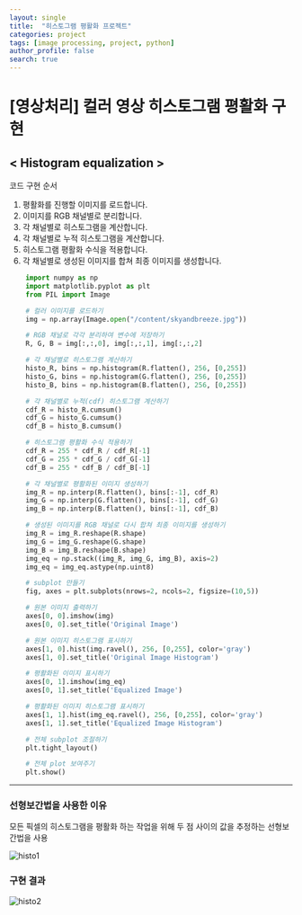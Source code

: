 ```yaml
---
layout: single
title:  "히스토그램 평활화 프로젝트"
categories: project
tags: [image processing, project, python]
author_profile: false
search: true
---
```


# [영상처리] 컬러 영상 히스토그램 평활화 구현

## < Histogram equalization >

코드 구현 순서
1. 평활화를 진행할 이미지를 로드합니다.
2. 이미지를 RGB 채널별로 분리합니다.
3. 각 채널별로 히스토그램을 계산합니다.
4. 각 채널별로 누적 히스토그램을 계산합니다.
5. 히스토그램 평활화 수식을 적용합니다.
6. 각 채널별로 생성된 이미지를 합쳐 최종 이미지를 생성합니다.


```python
    import numpy as np
    import matplotlib.pyplot as plt
    from PIL import Image

    # 컬러 이미지를 로드하기
    img = np.array(Image.open("/content/skyandbreeze.jpg"))

    # RGB 채널로 각각 분리하여 변수에 저장하기
    R, G, B = img[:,:,0], img[:,:,1], img[:,:,2]

    # 각 채널별로 히스토그램 계산하기
    histo_R, bins = np.histogram(R.flatten(), 256, [0,255])
    histo_G, bins = np.histogram(G.flatten(), 256, [0,255])
    histo_B, bins = np.histogram(B.flatten(), 256, [0,255])

    # 각 채널별로 누적(cdf) 히스토그램 계산하기
    cdf_R = histo_R.cumsum()
    cdf_G = histo_G.cumsum()
    cdf_B = histo_B.cumsum()

    # 히스토그램 평활화 수식 적용하기
    cdf_R = 255 * cdf_R / cdf_R[-1]
    cdf_G = 255 * cdf_G / cdf_G[-1]
    cdf_B = 255 * cdf_B / cdf_B[-1]

    # 각 채널별로 평활화된 이미지 생성하기
    img_R = np.interp(R.flatten(), bins[:-1], cdf_R)
    img_G = np.interp(G.flatten(), bins[:-1], cdf_G)
    img_B = np.interp(B.flatten(), bins[:-1], cdf_B)

    # 생성된 이미지를 RGB 채널로 다시 합쳐 최종 이미지를 생성하기
    img_R = img_R.reshape(R.shape)
    img_G = img_G.reshape(G.shape)
    img_B = img_B.reshape(B.shape)
    img_eq = np.stack((img_R, img_G, img_B), axis=2)
    img_eq = img_eq.astype(np.uint8)

    # subplot 만들기
    fig, axes = plt.subplots(nrows=2, ncols=2, figsize=(10,5))

    # 원본 이미지 출력하기
    axes[0, 0].imshow(img)
    axes[0, 0].set_title('Original Image')

    # 원본 이미지 히스토그램 표시하기
    axes[1, 0].hist(img.ravel(), 256, [0,255], color='gray')
    axes[1, 0].set_title('Original Image Histogram')

    # 평활화된 이미지 표시하기
    axes[0, 1].imshow(img_eq)
    axes[0, 1].set_title('Equalized Image')

    # 평활화된 이미지 히스토그램 표시하기
    axes[1, 1].hist(img_eq.ravel(), 256, [0,255], color='gray')
    axes[1, 1].set_title('Equalized Image Histogram')

    # 전체 subplot 조절하기
    plt.tight_layout()

    # 전체 plot 보여주기
    plt.show()
```

---

### 선형보간법을 사용한 이유
모든 픽셀의 히스토그램을 평활화 하는 작업을 위해 두 점 사이의 값을 추정하는 선형보간법을 사용

![histo1]({{site.url}}/assets/images/2024-1-1-histo/histo1.png)


### 구현 결과
![histo2]({{site.url}}/assets/images/2024-1-1-histo/histo2.png)












